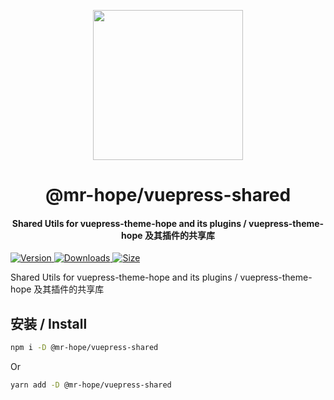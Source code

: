 <!-- markdownlint-disable -->
<p align="center">
  <img width="240" src="https://vuepress-theme-hope.github.io/v1/logo.svg" style="text-align: center;"/>
</p>
<h1 align="center">@mr-hope/vuepress-shared</h1>
<h4 align="center">Shared Utils for vuepress-theme-hope and its plugins / vuepress-theme-hope 及其插件的共享库</h4>

[![Version](https://img.shields.io/npm/v/@mr-hope/vuepress-shared.svg?style=flat-square&logo=npm) ![Downloads](https://img.shields.io/npm/dm/@mr-hope/vuepress-shared.svg?style=flat-square&logo=npm) ![Size](https://img.shields.io/bundlephobia/min/@mr-hope/vuepress-shared?style=flat-square&logo=npm)](https://www.npmjs.com/package/@mr-hope/vuepress-shared)

<!-- markdownlint-restore -->

Shared Utils for vuepress-theme-hope and its plugins / vuepress-theme-hope 及其插件的共享库

## 安装 / Install

```bash
npm i -D @mr-hope/vuepress-shared
```

Or

```bash
yarn add -D @mr-hope/vuepress-shared
```
